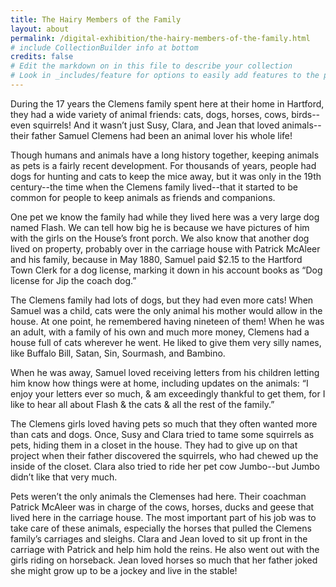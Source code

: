 ```yaml
---
title: The Hairy Members of the Family
layout: about
permalink: /digital-exhibition/the-hairy-members-of-the-family.html
# include CollectionBuilder info at bottom
credits: false
# Edit the markdown on in this file to describe your collection
# Look in _includes/feature for options to easily add features to the page
---
```


During the 17 years the Clemens family spent here at their home in Hartford, they had a wide variety of animal friends: cats, dogs, horses, cows, birds--even squirrels! And it wasn’t just Susy, Clara, and Jean that loved animals--their father Samuel Clemens had been an animal lover his whole life!

Though humans and animals have a long history together, keeping animals as pets is a fairly recent development. For thousands of years, people had dogs for hunting and cats to keep the mice away, but it was only in the 19th century--the time when the Clemens family lived--that it started to be common for people to keep animals as friends and companions.

One pet we know the family had while they lived here was a very large dog named Flash. We can tell how big he is because we have pictures of him with the girls on the House’s front porch. We also know that another dog lived on property, probably over in the carriage house with Patrick McAleer and his family, because in May 1880, Samuel paid $2.15 to the  Hartford Town Clerk for a dog license, marking it down in his account books as “Dog license for Jip the coach dog.” 

The Clemens family had lots of dogs, but they had even more cats! When Samuel was a child, cats were the only animal his mother would allow in the house. At one point, he remembered having nineteen of them! When he was an adult, with a family of his own and much more money, Clemens had a house full of cats wherever he went. He liked to give them very silly names, like Buffalo Bill, Satan, Sin, Sourmash, and Bambino.  

When he was away, Samuel loved receiving letters from his children letting him know how things were at home, including updates on the animals: “I enjoy your letters ever so much, & am exceedingly thankful to get them, for I like to hear all about Flash & the cats & all the rest of the family.” 

The Clemens girls loved having pets so much that they often wanted more than cats and dogs. Once, Susy and Clara tried to tame some squirrels as pets, hiding them in a closet in the house. They had to give up on that project when their father discovered the squirrels, who had chewed up the inside of the closet.  Clara also tried to ride her pet cow Jumbo--but Jumbo didn’t like that very much.

Pets weren’t the only animals the Clemenses had here. Their coachman Patrick McAleer was in charge of the cows, horses, ducks and geese that lived here in the carriage house. The most important part of his job was to take care of these animals, especially the horses that pulled the Clemens family’s carriages and sleighs. Clara and Jean loved to sit up front in the carriage with Patrick and help him hold the reins. He also went out with the girls riding on horseback. Jean loved horses so much that her father joked she might grow up to be a jockey and live in the stable!


